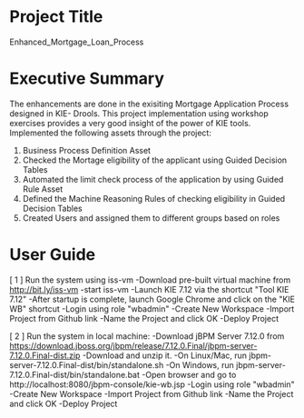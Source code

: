 # Project Title
Enhanced_Mortgage_Loan_Process

# Executive Summary
The enhancements are done in the exisiting Mortgage Application Process designed in KIE- Drools. This project implementation using workshop exercises provides a very good insight of the power of KIE tools.
Implemented the following assets through the project:
1. Business Process Definition Asset
2. Checked the Mortage eligibility of the applicant using Guided Decision Tables
3. Automated the limit check process of the application by using Guided Rule Asset
4. Defined the Machine Reasoning Rules of checking eligibility in Guided Decision Tables
5. Created Users and assigned them to different groups based on roles

# User Guide
[ 1 ] Run the system using iss-vm
-Download pre-built virtual machine from http://bit.ly/iss-vm
-start iss-vm
-Launch KIE 7.12 via the shortcut "Tool KIE 7.12"
-After startup is complete, launch Google Chrome and click on the "KIE WB" shortcut
-Login using role "wbadmin"
-Create New Workspace
-Import Project from Github link
-Name the Project and click OK
-Deploy Project

[ 2 ] Run the system in local machine:
-Download jBPM Server 7.12.0 from https://download.jboss.org/jbpm/release/7.12.0.Final/jbpm-server-7.12.0.Final-dist.zip
-Download and unzip it.
-On Linux/Mac, run jbpm-server-7.12.0.Final-dist/bin/standalone.sh
-On Windows, run jbpm-server-7.12.0.Final-dist/bin/standalone.bat
-Open browser and go to http://localhost:8080/jbpm-console/kie-wb.jsp
-Login using role "wbadmin"
-Create New Workspace
-Import Project from Github link
-Name the Project and click OK
-Deploy Project


